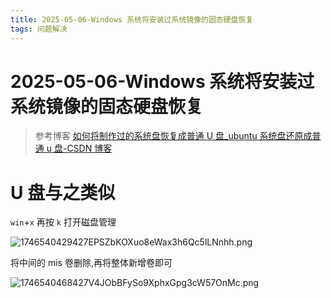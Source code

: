 ```yaml
---
title: 2025-05-06-Windows 系统将安装过系统镜像的固态硬盘恢复
tags: 问题解决
---
```

# 2025-05-06-Windows 系统将安装过系统镜像的固态硬盘恢复

> 参考博客
> [如何将制作过的系统盘恢复成普通 U 盘_ubuntu 系统盘还原成普通 u 盘-CSDN 博客](https://blog.csdn.net/yongdad/article/details/139067667)

# U 盘与之类似

`win`+`x` 再按 `k` 打开磁盘管理

![1746540429427EPSZbKOXuo8eWax3h6Qc5lLNnhh.png](https://fastly.jsdelivr.net/gh/tkzzzzzz6/imagehost@main/blog/1746540429427EPSZbKOXuo8eWax3h6Qc5lLNnhh.png)

将中间的 mis 卷删除,再将整体新增卷即可

![1746540468427V4JObBFySo9XphxGpg3cW57OnMc.png](https://fastly.jsdelivr.net/gh/tkzzzzzz6/imagehost@main/blog/1746540468427V4JObBFySo9XphxGpg3cW57OnMc.png)
